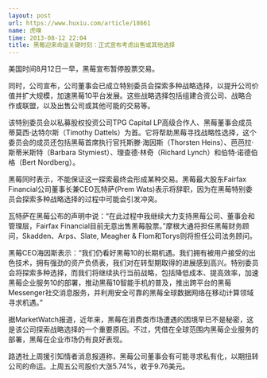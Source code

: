 ```yaml
---
layout: post
url: https://www.huxiu.com/article/18661
name: 虎嗅
time: 2013-08-12 22:04
title: 黑莓迎来命运关键时刻：正式宣布考虑出售或其他选择
---
```

美国时间8月12日一早，黑莓宣布暂停股票交易。

同时，公司宣布，公司董事会已成立特别委员会探索多种战略选择，以提升公司价值并扩大规模，加速黑莓10平台发展。这些战略选择包括组建合资公司、战略合作或联盟，以及出售公司或其他可能的交易等。

该特别委员会以私募股权投资公司TPG Capital LP高级合作人、黑莓董事会成员蒂莫西·达特尔斯（Timothy Dattels）为首。它将帮助黑莓寻找战略性选择，这个委员会的成员还包括黑莓首席执行官托斯滕·海因斯（Thorsten Heins）、芭芭拉·斯蒂米斯特（Barbara Stymiest）、理查德·林奇（Richard Lynch）和伯特·诺德伯格（Bert Nordberg）。

黑莓同时表示，不能保证这一探索最终会形成某种交易。黑莓最大股东Fairfax Financial公司董事长兼CEO瓦特萨(Prem Wats)表示将辞职，因为在黑莓特别委员会探索多种战略选择的过程中可能会引发冲突。

瓦特萨在黑莓公布的声明中说：“在此过程中我继续大力支持黑莓公司、董事会和管理层，Fairfax Financial目前无意出售黑莓股票。”摩根大通将担任黑莓财务顾问，Skadden、Arps、Slate, Meagher & Flom和Torys则将担任公司法务顾问。

黑莓CEO海因斯表示：“我们仍看好黑莓10的长期机遇。我们拥有被用户接受的出色技术，拥有强劲的资产负债表，我们对在转型期取得的进展感到高兴。特别委员会将探索多种选择，而我们将继续执行当前战略，包括降低成本、提高效率，加速黑莓企业服务10的部署，推动黑莓10智能手机的普及，推出跨平台的黑莓Messenger社交消息服务，并利用安全可靠的黑莓全球数据网络在移动计算领域寻求机遇。”

据MarketWatch报道，近年来，黑莓在消费类市场遭遇的困境早已不是秘密，这是该公司探索战略选择的一个重要原因。不过，凭借在全球范围内黑莓企业服务的部署，黑莓在企业市场仍有良好表现。

路透社上周援引知情者消息报道称，黑莓公司董事会有可能寻求私有化，以期扭转公司的命运。上周五公司股价大涨5.74%，收于9.76美元。

